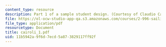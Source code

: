 ```yaml
---
content_type: resource
description: Part 1 of a sample student design. (Courtesy of Claudio Cairoli.)
file: https://ol-ocw-studio-app-qa.s3.amazonaws.com/courses/2-996-sailing-yacht-design-13-734-fall-2003/11b5942a9f6d7ecd5a873829117ff92f_cairoli_1.pdf
file_type: application/pdf
resourcetype: Document
title: cairoli_1.pdf
uid: 11b5942a-9f6d-7ecd-5a87-3829117ff92f
---
```

